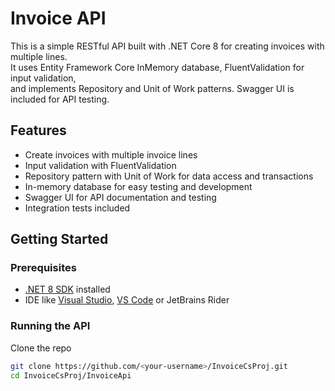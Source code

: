 # Invoice API

This is a simple RESTful API built with .NET Core 8 for creating invoices with multiple lines.  
It uses Entity Framework Core InMemory database, FluentValidation for input validation,  
and implements Repository and Unit of Work patterns. Swagger UI is included for API testing.

## Features

- Create invoices with multiple invoice lines  
- Input validation with FluentValidation  
- Repository pattern with Unit of Work for data access and transactions  
- In-memory database for easy testing and development  
- Swagger UI for API documentation and testing  
- Integration tests included

## Getting Started

### Prerequisites

- [.NET 8 SDK](https://dotnet.microsoft.com/en-us/download/dotnet/8.0) installed
- IDE like [Visual Studio](https://visualstudio.microsoft.com/), [VS Code](https://code.visualstudio.com/) or JetBrains Rider

### Running the API
Clone the repo  
   ```bash
   git clone https://github.com/<your-username>/InvoiceCsProj.git
   cd InvoiceCsProj/InvoiceApi


